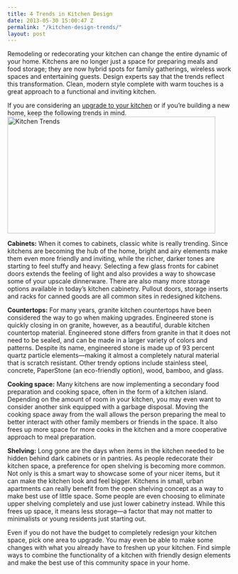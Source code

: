 ```yaml
---
title: 4 Trends in Kitchen Design
date: 2013-05-30 15:00:47 Z
permalink: "/kitchen-design-trends/"
layout: post
---
```


Remodeling or redecorating your kitchen can change the entire dynamic of your home. Kitchens are no longer just a space for preparing meals and food storage; they are now hybrid spots for family gatherings, wireless work spaces and entertaining guests. Design experts say that the trends reflect this transformation. Clean, modern style complete with warm touches is a great approach to a functional and inviting kitchen.

If you are considering an <a href="/san-diego-kitchen-remodeling-services/">upgrade to your kitchen</a> or if you’re building a new home, keep the following trends in mind.<img class="alignright wp-image-2753 " src="http://murraylampert.com/wp-content/uploads/kitchen-trends-1024x576.jpg" alt="Kitchen Trends" width="468" height="263" />

<strong>Cabinets:</strong> When it comes to cabinets, classic white is really trending. Since kitchens are becoming the hub of the home, bright and airy elements make them even more friendly and inviting, while the richer, darker tones are starting to feel stuffy and heavy. Selecting a few glass fronts for cabinet doors extends the feeling of light and also provides a way to showcase some of your upscale dinnerware. There are also many more storage options available in today’s kitchen cabinetry. Pullout doors, storage inserts and racks for canned goods are all common sites in redesigned kitchens.

<strong>Countertops:</strong> For many years, granite kitchen countertops have been considered the way to go when making upgrades. Engineered stone is quickly closing in on granite, however, as a beautiful, durable kitchen countertop material. Engineered stone differs from granite in that it does not need to be sealed, and can be made in a larger variety of colors and patterns. Despite its name, engineered stone is made up of 93 percent quartz particle elements—making it almost a completely natural material that is scratch resistant. Other trendy options include stainless steel, concrete, PaperStone (an eco-friendly option), wood, bamboo, and glass.

<strong>Cooking space:</strong> Many kitchens are now implementing a secondary food preparation and cooking space, often in the form of a kitchen island. Depending on the amount of room in your kitchen, you may even want to consider another sink equipped with a garbage disposal. Moving the cooking space away from the wall allows the person preparing the meal to better interact with other family members or friends in the space. It also frees up more space for more cooks in the kitchen and a more cooperative approach to meal preparation.

<strong>Shelving:</strong> Long gone are the days when items in the kitchen needed to be hidden behind dark cabinets or in pantries. As people redecorate their kitchen space, a preference for open shelving is becoming more common. Not only is this a smart way to showcase some of your nicer items, but it can make the kitchen look and feel bigger. Kitchens in small, urban apartments can really benefit from the open shelving concept as a way to make best use of little space. Some people are even choosing to eliminate upper shelving completely and use just lower cabinetry instead. While this frees up space, it means less storage—a factor that may not matter to minimalists or young residents just starting out.

Even if you do not have the budget to completely redesign your kitchen space, pick one area to upgrade. You may even be able to make some changes with what you already have to freshen up your kitchen. Find simple ways to combine the functionality of a kitchen with friendly design elements and make the best use of this community space in your home.
